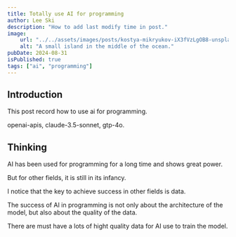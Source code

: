 ```yaml
---
title: Totally use AI for programming
author: Lee Ski
description: "How to add last modify time in post."
image:
    url: "../../assets/images/posts/kostya-mikryukov-iX3fVzLgOB8-unsplash.jpg"
    alt: "A small island in the middle of the ocean."
pubDate: 2024-08-31
isPublished: true
tags: ["ai", "programming"]
---
```


## Introduction

This post record how to use ai for programming.

openai-apis, claude-3.5-sonnet, gtp-4o.

## Thinking

AI has been used for programming for a long time and shows great power.

But for other fields, it is still in its infancy.

I notice that the key to achieve success in other fields is data.

The success of AI in programming is not only about the architecture of the model, but also about the quality of the data. 

There are must have a lots of hight quality data for AI use to train the model.
